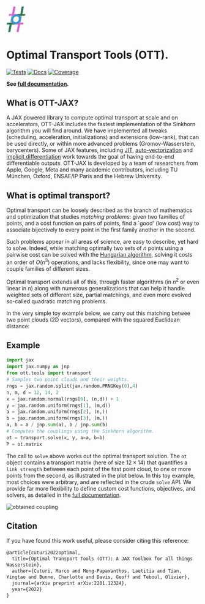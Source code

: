 <img src="https://raw.githubusercontent.com/ott-jax/ott/main/docs/_static/images/logoOTT.png" width="10%" alt="logo">

# Optimal Transport Tools (OTT).

[![Tests](https://img.shields.io/github/workflow/status/ott-jax/ott/tests/main)](https://github.com/ott-jax/ott/actions/workflows/tests.yml)
[![Docs](https://img.shields.io/readthedocs/ott-jax/latest)](https://ott-jax.readthedocs.io/en/latest/)
[![Coverage](https://img.shields.io/codecov/c/github/ott-jax/ott/main)](https://app.codecov.io/gh/ott-jax/ott)

**See [full documentation](https://ott-jax.readthedocs.io/en/latest/).**

## What is OTT-JAX?

A JAX powered library to compute optimal transport at scale and on accelerators, OTT-JAX includes the fastest implementation of the Sinkhorn algorithm you will find around. We have implemented all tweaks (scheduling, acceleration, initializations) and extensions (low-rank), that can be used directly, or within more advanced problems (Gromov-Wasserstein, barycenters). Some of JAX features, including [JIT](https://jax.readthedocs.io/en/latest/notebooks/quickstart.html#Using-jit-to-speed-up-functions), [auto-vectorization](https://jax.readthedocs.io/en/latest/notebooks/quickstart.html#Auto-vectorization-with-vmap) and [implicit differentiation](https://jax.readthedocs.io/en/latest/notebooks/Custom_derivative_rules_for_Python_code.html) work towards the goal of having end-to-end differentiable outputs. OTT-JAX is developed by a team of researchers from Apple, Google, Meta and many academic contributors, including TU München, Oxford, ENSAE/IP Paris and the Hebrew University.

## What is optimal transport?

Optimal transport can be loosely described as the branch of mathematics and optimization that studies *matching problems*: given two families of points, and a cost function on pairs of points, find a `good' (low cost) way to associate bijectively to every point in the first family another in the second.

Such problems appear in all areas of science, are easy to describe, yet hard to solve. Indeed, while matching optimally two sets of *n* points using a pairwise cost can be solved with the [Hungarian algorithm](https://en.wikipedia.org/wiki/Hungarian_algorithm), solving it costs an order of $O(n^3)$ operations, and lacks flexibility, since one may want to couple families of different sizes.

Optimal transport extends all of this, through faster algorithms (in $n^2$ or even linear in $n$) along with numerous generalizations that can help it handle weighted sets of different size, partial matchings, and even more evolved so-called quadratic matching problems.

In the very simple toy example below, we carry out this matching betwee two point clouds (2D vectors), compared with the squared Euclidean distance:

## Example

```py
import jax
import jax.numpy as jnp
from ott.tools import transport
# Samples two point clouds and their weights.
rngs = jax.random.split(jax.random.PRNGKey(0),4)
n, m, d = 12, 14, 2
x = jax.random.normal(rngs[0], (n,d)) + 1
y = jax.random.uniform(rngs[1], (m,d))
a = jax.random.uniform(rngs[2], (n,))
b = jax.random.uniform(rngs[3], (m,))
a, b = a / jnp.sum(a), b / jnp.sum(b)
# Computes the couplings using the Sinkhorn algorithm.
ot = transport.solve(x, y, a=a, b=b)
P = ot.matrix
```

The call to `solve` above works out the optimal transport solution. The `ot` object contains a transport matrix (here of size $12\times 14$) that quantifies a `link strength` between each point of the first point cloud, to one or more points from the second, as illustrated in the plot below. In this toy example, most choices were arbitrary, and are reflected in the crude `solve` API. We provide far more flexibility to define custom cost functions, objectives, and solvers, as detailed in the [full documentation](https://ott-jax.readthedocs.io/en/latest/).

![obtained coupling](https://raw.githubusercontent.com/ott-jax/ott/main/images/couplings.png)
## Citation

If you have found this work useful, please consider citing this reference:

```
@article{cuturi2022optimal,
  title={Optimal Transport Tools (OTT): A JAX Toolbox for all things Wasserstein},
  author={Cuturi, Marco and Meng-Papaxanthos, Laetitia and Tian, Yingtao and Bunne, Charlotte and Davis, Geoff and Teboul, Olivier},
  journal={arXiv preprint arXiv:2201.12324},
  year={2022}
}
```
